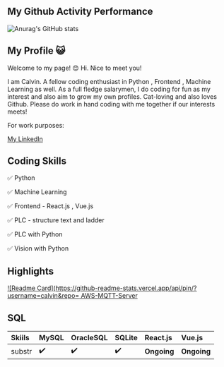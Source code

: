 ## My Github Activity Performance
![Anurag's GitHub stats](https://github-readme-stats.vercel.app/api?username=calvinlua&show_icons=true&theme=dracula)

## My Profile :smiley_cat:

Welcome to my page! :blush:
Hi. Nice to meet you! 

I am Calvin. A fellow coding enthusiast in Python , Frontend , Machine Learning as well. 
As a full fledge salarymen, I do coding for fun as my interest and also aim to grow my own profiles. 
Cat-loving and also loves Github. Please do work in hand coding with me together if our interests meets!

For work purposes:

[My LinkedIn](https://www.linkedin.com/in/kelvin-luawenzheng)


## Coding Skills 
:white_check_mark: Python

:white_check_mark: Machine Learning

:white_check_mark: Frontend - React.js , Vue.js

:white_check_mark: PLC - structure text and ladder

:white_check_mark: PLC with Python 

:white_check_mark: Vision with Python 

## Highlights
[![Readme Card](https://github-readme-stats.vercel.app/api/pin/?username=calvin&repo=
AWS-MQTT-Server](https://github.com/anuraghazra/github-readme-stats)


## SQL
Skiils | MySQL | OracleSQL | SQLite | React.js | Vue.js
:------------ | :-------------| :-------------| :-------------| :-------------| :-------------
substr | :heavy_check_mark: | :heavy_check_mark: | :heavy_check_mark: | <b>Ongoing</b> | <b>Ongoing</b>

